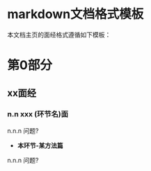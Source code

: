 # markdown文档格式模板
本文档主页的面经格式遵循如下模板：

# 第0部分
## xx面经
### n.n xxx (环节名)面
n.n.n 问题?

- **本环节-某方法篇**

n.n.n 问题?
